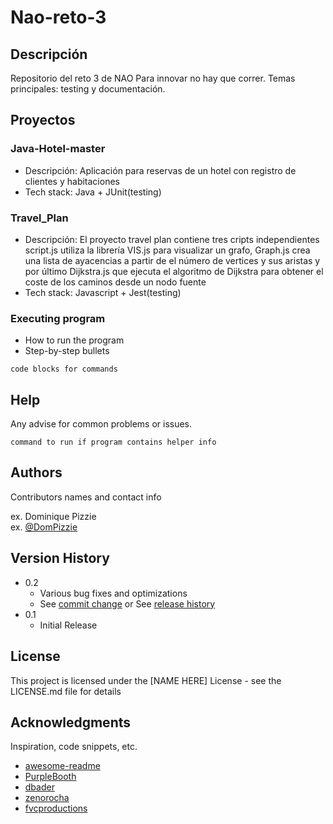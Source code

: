 # Nao-reto-3

## Descripción

Repositorio del reto 3 de NAO Para innovar no hay que correr. 
Temas principales: testing y documentación.

## Proyectos

### Java-Hotel-master

* Descripción: Aplicación para reservas de un hotel con registro de clientes y habitaciones
* Tech stack: Java + JUnit(testing)

### Travel_Plan

* Descripción: El proyecto travel plan contiene tres cripts independientes script.js utiliza la librería VIS.js para visualizar un grafo, Graph.js crea una lista de ayacencias a partir de el número de vertices y sus aristas y por último Dijkstra.js que ejecuta el algoritmo de Dijkstra para obtener el coste de los caminos desde un nodo fuente
* Tech stack: Javascript + Jest(testing)

### Executing program

* How to run the program
* Step-by-step bullets
```
code blocks for commands
```

## Help

Any advise for common problems or issues.
```
command to run if program contains helper info
```

## Authors

Contributors names and contact info

ex. Dominique Pizzie  
ex. [@DomPizzie](https://twitter.com/dompizzie)

## Version History

* 0.2
    * Various bug fixes and optimizations
    * See [commit change]() or See [release history]()
* 0.1
    * Initial Release

## License

This project is licensed under the [NAME HERE] License - see the LICENSE.md file for details

## Acknowledgments

Inspiration, code snippets, etc.
* [awesome-readme](https://github.com/matiassingers/awesome-readme)
* [PurpleBooth](https://gist.github.com/PurpleBooth/109311bb0361f32d87a2)
* [dbader](https://github.com/dbader/readme-template)
* [zenorocha](https://gist.github.com/zenorocha/4526327)
* [fvcproductions](https://gist.github.com/fvcproductions/1bfc2d4aecb01a834b46)
